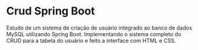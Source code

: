 # Crud Spring Boot
Estudo de um sistema de criação de usuário integrado ao banco de dados MySQL utilizando Spring Boot.
Implementando o sistema completo do CRUD para a tabela do usuário e feito a interface com HTML e CSS.
